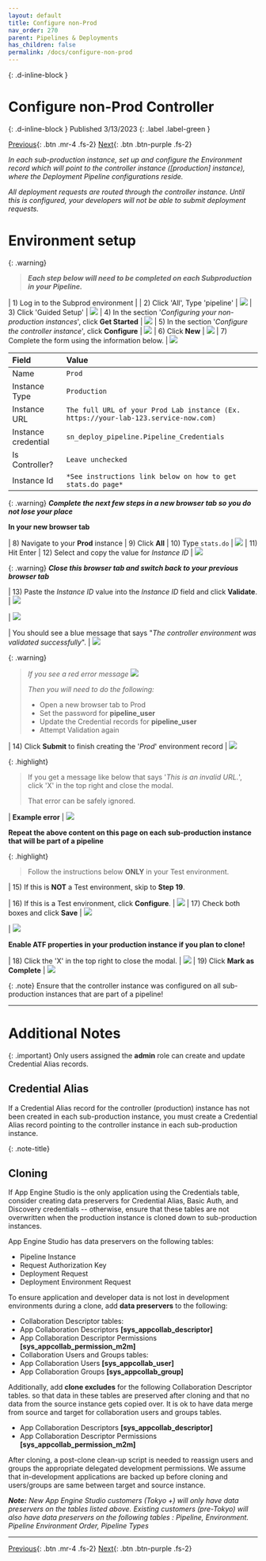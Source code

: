 ```yaml
---
layout: default
title: Configure non-Prod
nav_order: 270
parent: Pipelines & Deployments
has_children: false
permalink: /docs/configure-non-prod
---
```


{: .d-inline-block }
# Configure non-Prod Controller
{: .d-inline-block }
Published 3/13/2023
{: .label .label-green }

[Previous][PREV]{: .btn .mr-4 .fs-2}
[Next][NEXT]{: .btn .btn-purple .fs-2}

*In each sub-production instance, set up and configure the Environment record which will point to the controller instance ([production] instance), where the Deployment Pipeline configurations reside.*

*All deployment requests are routed through the controller instance. Until this is configured, your developers will not be able to submit deployment requests.*

# Environment setup

{: .warning}
> ***Each step below will need to be completed on each Subproduction in your Pipeline.***

| 1) Log in to the Subprod environment |
| 2) Click 'All', Type 'pipeline' | ![](../assets/images/2023-03-12-21-33-52.png)
| 3) Click 'Guided Setup' | ![](../assets/images/2023-03-12-21-33-52.png)
| 4) In the section '*Configuring your non-production instances*', click **Get Started** | ![](../assets/images/2023-03-13-10-21-23.png)
| 5) In the section '*Configure the controller instance*', click **Configure** | ![](../assets/images/2023-03-13-10-22-34.png)
| 6) Click **New** | ![](../assets/images/2023-03-13-10-24-26.png)
| 7) Complete the form using the information below. | ![](../assets/images/2023-03-13-10-31-06.png)

| Field | Value |
|:---|:---|
| Name | ```Prod``` |
| Instance Type| ```Production``` |
| Instance URL | ```The full URL of your Prod Lab instance (Ex. https://your-lab-123.service-now.com)``` |
| Instance credential | ```sn_deploy_pipeline.Pipeline_Credentials``` |
| Is Controller? | ```Leave unchecked``` |
| Instance Id | ```*See instructions link below on how to get stats.do page*``` |

{: .warning}
***Complete the next few steps in a new browser tab so you do not lose your place***

**In your new browser tab**

| 8) Navigate to your **Prod** instance
| 9) Click **All** 
| 10) Type ```stats.do``` | ![](../assets/images/2023-03-10-16-31-47.png) 
| 11) Hit Enter
| 12) Select and copy the value for *Instance ID* | ![](../assets/images/2023-03-09-15-39-10.png)

{: .warning}
***Close this browser tab and switch back to your previous browser tab*** 

| 13) Paste the *Instance ID* value into the *Instance ID* field and click **Validate**. | ![](../assets/images/2023-03-12-16-58-04.png)

| ![](../assets/images/2023-03-09-15-50-27.png)

| You should see a blue message that says "*The controller environment was validated successfully*". | ![](../assets/images/2023-03-12-17-05-44.png)

{: .warning}
> *If you see a red error message*
> ![](../assets/images/2023-03-09-15-53-40.png)
>
> *Then you will need to do the following:*
> - Open a new browser tab to Prod
> - Set the password for **pipeline_user**
> - Update the Credential records for **pipeline_user**
> - Attempt Validation again

| 14) Click **Submit** to finish creating the '*Prod*' environment record | ![](../assets/images/2023-03-12-16-59-46.png)

{: .highlight}
> If you get a message like below that says '*This is an invalid URL.*', click 'X' in the top right and close the modal. 
>
> That error can be safely ignored.

| **Example error**
| ![](../assets/images/2023-03-13-10-48-10.png)

**Repeat the above content on this page on each sub-production instance that will be part of a pipeline**

{: .highlight}
> Follow the instructions below **ONLY** in your Test environment.

| 15) If this is **NOT** a Test environment, skip to **Step 19**. 

| 16) If this is a Test environment, click **Configure**. | ![](../assets/images/2023-03-13-13-09-21.png)
| 17) Check both boxes and click **Save** | ![](../assets/images/2023-03-13-13-11-00.png)

| ![](../assets/images/2023-03-13-13-11-23.png)

**Enable ATF properties in your production instance if you plan to clone!**

| 18) Click the 'X' in the top right to close the modal. | ![](../assets/images/2023-03-13-13-11-52.png)
| 19) Click **Mark as Complete** | ![](../assets/images/2023-03-13-12-50-40.png) 

{: .note}
Ensure that the controller instance was configured on all sub-production instances that are part of a pipeline!

---
# Additional Notes 

{: .important}
Only users assigned the **admin** role can create and update Credential Alias records.

## Credential Alias

If a Credential Alias record for the controller (production) instance has not been created in each sub-production instance, you must create a Credential Alias record pointing to the controller instance in each sub-production instance.

{: .note-title}
## Cloning

If App Engine Studio is the only application using the Credentials table, consider creating data preservers for Credential Alias, Basic Auth, and Discovery credentials -- otherwise, ensure that these tables are not overwritten when the production instance is cloned down to sub-production instances.

App Engine Studio has data preservers on the following tables:
-   Pipeline Instance
-   Request Authorization Key
-   Deployment Request
-   Deployment Environment Request

To ensure application and developer data is not lost in development environments during a clone, add **data preservers** to the following:

-   Collaboration Descriptor tables:
-   App Collaboration Descriptors **[sys_appcollab_descriptor]**
-   App Collaboration Descriptor Permissions **[sys_appcollab_permission_m2m]**
-   Collaboration Users and Groups tables:
-   App Collaboration Users **[sys_appcollab_user]**
-   App Collaboration Groups **[sys_appcollab_group]**

Additionally, add **clone excludes** for the following Collaboration Descriptor tables. so that data in these tables are preserved after cloning and that no data from the source instance gets copied over. It is ok to have data merge from source and target for collaboration users and groups tables.

-   App Collaboration Descriptors **[sys_appcollab_descriptor]**
-   App Collaboration Descriptor Permissions **[sys_appcollab_permission_m2m]**

After cloning, a post-clone clean-up script is needed to reassign users and groups the appropriate delegated development permissions. We assume that in-development applications are backed up before cloning and users/groups are same between target and source instance.

***Note:** New App Engine Studio customers (Tokyo +) will only have data preservers on the tables listed above. Existing customers (pre-Tokyo) will also have data preservers on the following tables : Pipeline, Environment. Pipeline Environment Order, Pipeline Types*

---

[Previous][PREV]{: .btn .mr-4 .fs-2}
[Next][NEXT]{: .btn .btn-purple .fs-2}

[PREV]: /lab_aemc/docs/configure-prod-aes-admin
[NEXT]: /lab_aemc/docs/app-intake